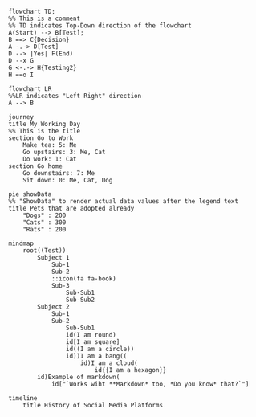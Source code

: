 <!-- Mermaid Syntax practice: https://mermaid.js.org/syntax -->
<!-- This is a markdown comment, which is the same as a HTML comment -->

<!--
This is a multi line
comment
-->

<!-- Flowchart -->
``` mermaid
flowchart TD;
%% This is a comment
%% TD indicates Top-Down direction of the flowchart
A(Start) --> B[Test];
B ==> C{Decision}
A -.-> D[Test]
D --> |Yes| F(End)
D --x G
G <-.-> H{Testing2}
H ==o I
```

```mermaid
flowchart LR
%%LR indicates "Left Right" direction
A --> B
```


<!-- User Journey -->

```mermaid
journey
title My Working Day
%% This is the title
section Go to Work
    Make tea: 5: Me
    Go upstairs: 3: Me, Cat
    Do work: 1: Cat
section Go home
    Go downstairs: 7: Me
    Sit down: 0: Me, Cat, Dog
```

<!-- Pie Chart -->

```mermaid
pie showData
%% "ShowData" to render actual data values after the legend text
title Pets that are adopted already
    "Dogs" : 200
    "Cats" : 300
    "Rats" : 200
```

<!-- Mindmap -->

```mermaid
mindmap
    root((Test))
        Subject 1
            Sub-1
            Sub-2
            ::icon(fa fa-book)
            Sub-3
                Sub-Sub1
                Sub-Sub2
        Subject 2
            Sub-1
            Sub-2
                Sub-Sub1
                id(I am round)
                id[I am square]
                id((I am a circle))
                id))I am a bang((
                    id)I am a cloud(
                        id{{I am a hexagon}}
        id)Example of markdown(
            id["`Works wiht **Markdown* too, *Do you know* that?`"]
```

<!-- Timeline -->
```mermaid
timeline
    title History of Social Media Platforms
```